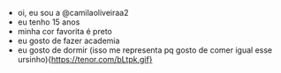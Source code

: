 - oi, eu sou a @camilaoliveiraa2
- eu tenho 15 anos
- minha cor favorita é preto
- eu gosto de fazer academia
- eu gosto de dormir 
  (isso me representa pq gosto de comer igual esse ursinho){https://tenor.com/bLtpk.gif}

<!---
camilaoliveiraa2/camilaoliveiraa2 is a ✨ special ✨ repository because its `README.md` (this file) appears on your GitHub profile.
You can click the Preview link to take a look at your changes.
--->
